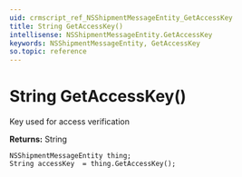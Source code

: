 ```yaml
---
uid: crmscript_ref_NSShipmentMessageEntity_GetAccessKey
title: String GetAccessKey()
intellisense: NSShipmentMessageEntity.GetAccessKey
keywords: NSShipmentMessageEntity, GetAccessKey
so.topic: reference
---
```


# String GetAccessKey()

Key used for access verification

**Returns:** String

```crmscript
NSShipmentMessageEntity thing;
String accessKey  = thing.GetAccessKey();
```

